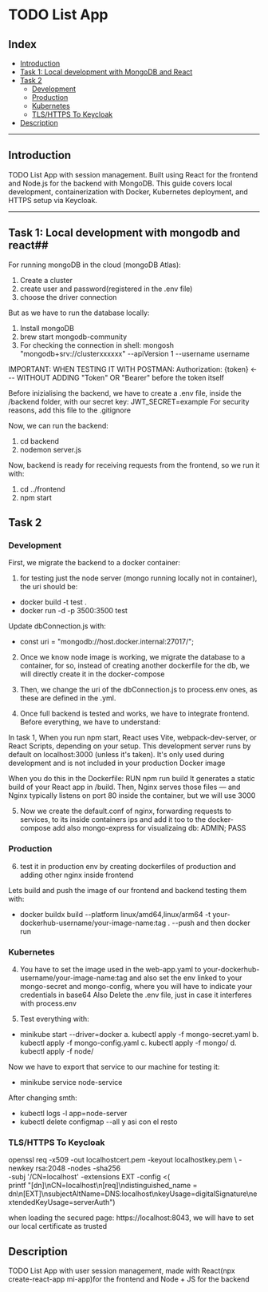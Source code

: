 # TODO List App

## Index

- [Introduction](#introduction)
- [Task 1: Local development with MongoDB and React](#task-1-local-development-with-mongodb-and-react)
- [Task 2](#task-2)
  - [Development](#development)
  - [Production](#production)
  - [Kubernetes](#kubernetes)
  - [TLS/HTTPS To Keycloak](#tlshttps-to-keycloak)
- [Description](#description)

---

## Introduction

TODO List App with session management. Built using React for the frontend and Node.js for the backend with MongoDB. This guide covers local development, containerization with Docker, Kubernetes deployment, and HTTPS setup via Keycloak.

---

## Task 1: Local development with mongodb and react##

For running mongoDB in the cloud (mongoDB Atlas):
1. Create a cluster
2. create user and password(registered in the .env file)
3. choose the driver connection 

But as we have to run the database locally:
1. Install mongoDB
2. brew start mongodb-community
3. For checking the connection in shell: mongosh "mongodb+srv://clusterxxxxxx" --apiVersion 1 --username username

IMPORTANT: WHEN TESTING IT WITH POSTMAN:
Authorization: {token} <--- WITHOUT ADDING "Token" OR "Bearer" before the token itself

Before inizialising the backend, we have to create a .env file, inside the /backend folder, with our secret key: JWT_SECRET=example
For security reasons, add this file to the .gitignore

Now, we can run the backend: 
1. cd backend
2. nodemon server.js

Now, backend is ready for receiving requests from the frontend, so we run it with:
1. cd ../frontend
2. npm start

## Task 2 ##

### Development

First, we migrate the backend to a docker container:
1. for testing just the node server (mongo running locally not in container), the uri should be:
- docker build -t test .
- docker run -d -p 3500:3500 test

Update dbConnection.js with: 
- const uri = "mongodb://host.docker.internal:27017/"; 

2. Once we know node image is working, we migrate the database to a container, for so, instead of 
   creating another dockerfile for the db, we will directly create it in the docker-compose 

3. Then, we change the uri of the dbConnection.js to process.env ones, as these are defined in the .yml.

4. Once full backend is tested and works, we have to integrate frontend. Before everything, we have to understand:

In task 1, When you run npm start, React uses Vite, webpack-dev-server, or React Scripts, depending on your setup.
This development server runs by default on localhost:3000 (unless it's taken).
It's only used during development and is not included in your production Docker image

When you do this in the Dockerfile:
RUN npm run build
It generates a static build of your React app in /build. Then, Nginx serves those files — and Nginx typically listens on port 80 inside the container, but we will use 3000

5. Now we create the default.conf of nginx, forwarding requests to services, to its inside containers ips and add it too to the docker-compose
add also mongo-express for visualizaing db: ADMIN; PASS

### Production

6. test it in production env by creating dockerfiles of production and adding other nginx inside frontend

Lets build and push the image of our frontend and backend testing them with:
- docker buildx build --platform linux/amd64,linux/arm64 -t your-dockerhub-username/your-image-name:tag . --push
and then docker run

### Kubernetes

4. You have to set the image used in the web-app.yaml to your-dockerhub-username/your-image-name:tag and also
 set the env linked to your mongo-secret and mongo-config, where you will have to indicate your credentials in base64
 Also Delete the .env file, just in case it interferes with process.env

5. Test everything with:
- minikube start --driver=docker
a. kubectl apply -f mongo-secret.yaml 
b. kubectl apply -f mongo-config.yaml 
c. kubectl apply -f mongo/
d. kubectl apply -f node/ 

Now we have to export that service to our machine for testing it:
- minikube service node-service 

After changing smth: 
- kubectl logs -l app=node-server
- kubectl delete configmap --all y asi con el resto

### TLS/HTTPS To Keycloak

openssl req -x509 -out localhostcert.pem -keyout localhostkey.pem \ 
  -newkey rsa:2048 -nodes -sha256 \
  -subj '/CN=localhost' -extensions EXT -config <( \
   printf "[dn]\nCN=localhost\n[req]\ndistinguished_name = dn\n[EXT]\nsubjectAltName=DNS:localhost\nkeyUsage=digitalSignature\nextendedKeyUsage=serverAuth")

when loading the secured page: https://localhost:8043, we will have to set our local certificate as trusted

## Description

TODO List App with user session management, made with React(npx create-react-app mi-app)for the frontend and Node + JS for the backend
